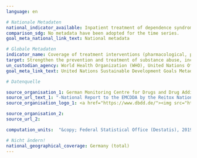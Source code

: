 ```yaml
---
language: en

# Nationale Metadaten
national_indicator_available: Inpatient treatment of dependence syndrom due to psychoactive substance use <br> Inpatient treatment of alcohol dependence
comparison_sdg: No metadata have been adopted for the time series.
goal_meta_national_link_text: National metadata

# Globale Metadaten
indicator_name: Coverage of treatment interventions (pharmacological, psychosocial and rehabilitation and aftercare services) for substance use disorders
target: Strengthen the prevention and treatment of substance abuse, including narcotic drug abuse and harmful use of alcohol
un_custodian_agency: World Health Organization (WHO), United Nations Office on Drugs and Crime (UNODC)
goal_meta_link_text: United Nations Sustainable Development Goals Metadata

# Datenquelle

source_organisation_1: German Monitoring Centre for Drugs and Drug Addiction (DBDD)
source_url_text_1: "-National Report to the EMCDDA by the Reitox National Focal Point, Workbook Drugs"
source_organisation_logo_1: <a href="https://www.dbdd.de/"><img src="https://g205sdgs.github.io/sdg-indicators/public/LogosEn/dbdd.png" alt="Logo DBDD" /></a>

source_organisation_2:
source_url_2:

computation_units:  "&copy; Federal Statistical Office (Destatis), 2019"

# Nicht ändern!
national_geographical_coverage: Germany (total)
---
```

